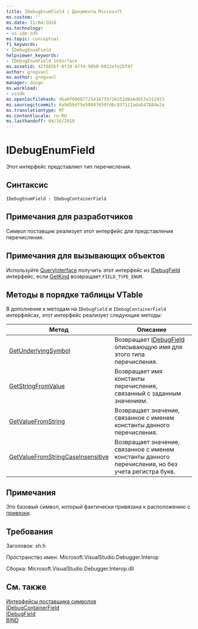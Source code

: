 ```yaml
---
title: IDebugEnumField | Документы Microsoft
ms.custom: ''
ms.date: 11/04/2016
ms.technology:
- vs-ide-sdk
ms.topic: conceptual
f1_keywords:
- IDebugEnumField
helpviewer_keywords:
- IDebugEnumField interface
ms.assetid: 42f685bf-0f39-47f4-98b0-6022efe2bf97
author: gregvanl
ms.author: gregvanl
manager: douge
ms.workload:
- vssdk
ms.openlocfilehash: dba0f00687725416755f26151d8a6d657e312923
ms.sourcegitcommit: 6a9d5bd75e50947659fd6c837111a6a547884e2a
ms.translationtype: MT
ms.contentlocale: ru-RU
ms.lasthandoff: 04/16/2018
---
```

# <a name="idebugenumfield"></a>IDebugEnumField
Этот интерфейс представляет тип перечисления.  
  
## <a name="syntax"></a>Синтаксис  
  
```  
IDebugEnumField : IDebugContainerField  
```  
  
## <a name="notes-for-implementers"></a>Примечания для разработчиков  
 Символ поставщик реализует этот интерфейс для представления перечисления.  
  
## <a name="notes-for-callers"></a>Примечания для вызывающих объектов  
 Используйте [QueryInterface](/cpp/atl/queryinterface) получить этот интерфейс из [IDebugField](../../../extensibility/debugger/reference/idebugfield.md) интерфейс, если [GetKind](../../../extensibility/debugger/reference/idebugfield-getkind.md) возвращает `FIELD_TYPE_ENUM`.  
  
## <a name="methods-in-vtable-order"></a>Методы в порядке таблицы VTable  
 В дополнение к методам на `IDebugField` и `IDebugContainerField` интерфейсах, этот интерфейс реализует следующие методы:  
  
|Метод|Описание|  
|------------|-----------------|  
|[GetUnderlyingSymbol](../../../extensibility/debugger/reference/idebugenumfield-getunderlyingsymbol.md)|Возвращает [IDebugField](../../../extensibility/debugger/reference/idebugfield.md) описывающую имя для этого типа перечисления.|  
|[GetStringFromValue](../../../extensibility/debugger/reference/idebugenumfield-getstringfromvalue.md)|Возвращает имя константы перечисления, связанный с заданным значением.|  
|[GetValueFromString](../../../extensibility/debugger/reference/idebugenumfield-getvaluefromstring.md)|Возвращает значение, связанное с именем константы данного перечисления.|  
|[GetValueFromStringCaseInsensitive](../../../extensibility/debugger/reference/idebugenumfield-getvaluefromstringcaseinsensitive.md)|Возвращает значение, связанное с именем константы данного перечисления, но без учета регистра букв.|  
  
## <a name="remarks"></a>Примечания  
 Это базовый символ, который фактически привязана к расположению с [привязки](../../../extensibility/debugger/reference/idebugbinder-bind.md).  
  
## <a name="requirements"></a>Требования  
 Заголовок: sh.h  
  
 Пространство имен: Microsoft.VisualStudio.Debugger.Interop  
  
 Сборка: Microsoft.VisualStudio.Debugger.Interop.dll  
  
## <a name="see-also"></a>См. также  
 [Интерфейсы поставщика символов](../../../extensibility/debugger/reference/symbol-provider-interfaces.md)   
 [IDebugContainerField](../../../extensibility/debugger/reference/idebugcontainerfield.md)   
 [IDebugField](../../../extensibility/debugger/reference/idebugfield.md)   
 [BIND](../../../extensibility/debugger/reference/idebugbinder-bind.md)